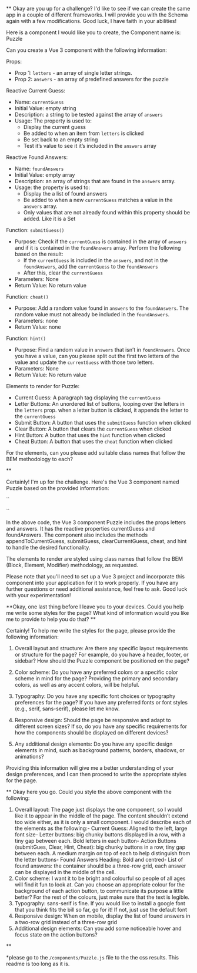 **
Okay are you up for a challenge? I'd like to see if we can create the same app in a couple of different frameworks. I will provide you with the Schema again with a few modifications. Good luck, I have faith in your abilities!

Here is a component I would like you to create, the Component name is: Puzzle

Can you create a Vue 3 component with the following information:

Props:
- Prop 1: `letters` - an array of single letter strings.
- Prop 2: `answers` - an array of predefined answers for the puzzle 

Reactive Current Guess: 
- Name: `currentGuess`
- Initial Value: empty string
- Description: a string to be tested against the array of `answers`
- Usage: The property is used to: 
    - Display the current guess
    - Be added to when an item from `letters` is clicked
    - Be set back to an empty string
    - Test it’s value to see it it’s included in the `answers` array

Reactive Found Answers:
- Name: `foundAnswers`
- Initial Value: empty array
- Description: an array of strings that are found in the `answers` array. 
- Usage: the property is used to:
    - Display the a list of found answers
    - Be added to when a new `currentGuess` matches a value in the `answers` array.
    - Only values that are not already found within this property should be added. Like it is a Set

Function: `submitGuess()`
- Purpose: Check if the `currentGuess` is contained in the array of `answers` and if it is contained in the `foundAnswers` array. Perform the following based on the result:
    - If the `currentGuess` is included in the `answers`, and not in the `foundAnswers`, add the `currentGuess` to the `foundAnswers` 
    - After this, clear the `currentGuess`
- Parameters: None
- Return Value: No return value

Function: `cheat()`
- Purpose: Add a random value found in `answers` to the `foundAnswers`. The random value must not already be included in the `foundAnswers`.
- Parameters: none
- Return Value: none

Function: `hint()`
- Purpose: Find a random value in `answers` that isn’t in `foundAnswers`. Once you have a value, can you please split out the first two letters of the value and update the `currentGuess` with those two letters.
- Parameters: None
- Return Value: No return value


Elements to render for Puzzle:
- Current Guess: A paragraph tag displaying the `currentGuess`
- Letter Buttons: An unordered list of buttons, looping over the letters in the `letters` prop. when a letter button is clicked, it appends the letter to the `currentGuess`
- Submit Button: A button that uses the `submitGuess` function when clicked
- Clear Button: A button that clears the `currentGuess` when clicked
- Hint Button: A button that uses the `hint` function when clicked
- Cheat Button: A button that uses the `cheat` function when clicked

For the elements, can you please add suitable class names that follow the BEM methodology to each?

**

Certainly! I'm up for the challenge. Here's the Vue 3 component named Puzzle based on the provided information:

``
<template>
  <div class="puzzle">
    <p class="puzzle__current-guess">Current Guess: {{ currentGuess }}</p>
  
    <ul class="puzzle__letter-buttons">
      <li v-for="(letter, index) in letters" :key="index">
        <button @click="appendToCurrentGuess(letter)" class="puzzle__letter-button">{{ letter }}</button>
      </li>
    </ul>
  
    <button @click="submitGuess" class="puzzle__submit-button">Submit</button>
    <button @click="clearCurrentGuess" class="puzzle__clear-button">Clear</button>
    <button @click="hint" class="puzzle__hint-button">Hint</button>
    <button @click="cheat" class="puzzle__cheat-button">Cheat</button>
  
    <p class="puzzle__found-answers">Found Answers:</p>
    <ul class="puzzle__found-answers-list">
      <li v-for="(answer, index) in foundAnswers" :key="index" class="puzzle__found-answer">{{ answer }}</li>
    </ul>
  </div>
</template>

<script>
export default {
  name: 'Puzzle',
  props: {
    letters: {
      type: Array,
      required: true
    },
    answers: {
      type: Array,
      required: true
    }
  },
  data() {
    return {
      currentGuess: '',
      foundAnswers: []
    };
  },
  methods: {
    appendToCurrentGuess(letter) {
      this.currentGuess += letter;
    },
    submitGuess() {
      if (this.answers.includes(this.currentGuess) && !this.foundAnswers.includes(this.currentGuess)) {
        this.foundAnswers.push(this.currentGuess);
      }
      this.clearCurrentGuess();
    },
    clearCurrentGuess() {
      this.currentGuess = '';
    },
    cheat() {
      const availableAnswers = this.answers.filter(answer => !this.foundAnswers.includes(answer));
      if (availableAnswers.length > 0) {
        const randomIndex = Math.floor(Math.random() * availableAnswers.length);
        const randomAnswer = availableAnswers[randomIndex];
        this.foundAnswers.push(randomAnswer);
      }
    },
    hint() {
      const availableAnswers = this.answers.filter(answer => !this.foundAnswers.includes(answer));
      if (availableAnswers.length > 0) {
        const randomIndex = Math.floor(Math.random() * availableAnswers.length);
        const randomAnswer = availableAnswers[randomIndex];
        const firstTwoLetters = randomAnswer.slice(0, 2);
        this.currentGuess = firstTwoLetters;
      }
    }
  }
};
</script>

<style scoped>
.puzzle {
  /* Your component styles here */
}

.puzzle__current-guess {
  /* Styles for Current Guess */
}

.puzzle__letter-buttons {
  /* Styles for Letter Buttons */
}

.puzzle__letter-button {
  /* Styles for each Letter Button */
}

.puzzle__submit-button {
  /* Styles for Submit Button */
}

.puzzle__clear-button {
  /* Styles for Clear Button */
}

.puzzle__hint-button {
  /* Styles for Hint Button */
}

.puzzle__cheat-button {
  /* Styles for Cheat Button */
}

.puzzle__found-answers {
  /* Styles for Found Answers */
}

.puzzle__found-answers-list {
  /* Styles for Found Answers List */
}

.puzzle__found-answer {
  /* Styles for each Found Answer */
}
</style>
``

In the above code, the Vue 3 component Puzzle includes the props letters and answers. It has the reactive properties currentGuess and foundAnswers. The component also includes the methods appendToCurrentGuess, submitGuess, clearCurrentGuess, cheat, and hint to handle the desired functionality.

The elements to render are styled using class names that follow the BEM (Block, Element, Modifier) methodology, as requested.

Please note that you'll need to set up a Vue 3 project and incorporate this component into your application for it to work properly. If you have any further questions or need additional assistance, feel free to ask. Good luck with your experimentation!

**Okay, one last thing before I leave you to your devices.  Could you help me write some styles for the page? What kind of information would you like me to provide to help you do that? **

Certainly! To help me write the styles for the page, please provide the following information:

1. Overall layout and structure: Are there any specific layout requirements or structure for the page? For example, do you have a header, footer, or sidebar? How should the Puzzle component be positioned on the page?

2. Color scheme: Do you have any preferred colors or a specific color scheme in mind for the page? Providing the primary and secondary colors, as well as any accent colors, will be helpful.

3. Typography: Do you have any specific font choices or typography preferences for the page? If you have any preferred fonts or font styles (e.g., serif, sans-serif), please let me know.

4. Responsive design: Should the page be responsive and adapt to different screen sizes? If so, do you have any specific requirements for how the components should be displayed on different devices?

5. Any additional design elements: Do you have any specific design elements in mind, such as background patterns, borders, shadows, or animations?

Providing this information will give me a better understanding of your design preferences, and I can then proceed to write the appropriate styles for the page.

**
Okay here you go. Could you style the above component with the following:

1. Overall layout: The page just displays the one component, so I would like it to appear in the middle of the page. The content shouldn’t extend too wide either, as it is only a small component. I would describe each of the elements as the following:- Current Guess: Aligned to the left, large font size- Letter buttons: big chunky buttons displayed in a row, with a tiny gap between each. Bold letters in each button- Action Buttons (submitGues, Clear, Hint, Cheat): big chunky buttons in a row, tiny gap between each. A medium margin on top of each to help distinguish from the letter buttons- Found Answers Heading: Bold and centred- List of found answers:  the container should be a three-row grid, each answer can be displayed in the middle of the cell.
2. Color scheme: I want it to be bright and colourful so people of all ages will find it fun to look at. Can you choose an appropriate colour for the background of each action button, to communicate its purpose a little better? For the rest of the colours, just make sure that the text is legible.
3. Typography: sans-serif is fine. If you would like to install a google font that you think fits the bill so far, go for it! If not, just use the default font
4. Responsive design: When on mobile, display the list of found answers in a two-row grid instead of a three-row grid
5. Additional design elements: Can you add some noticeable hover and focus state on the action buttons?

**

*please go to the `/components/Puzzle.js` file to the the css results. This readme is too long as it is.

